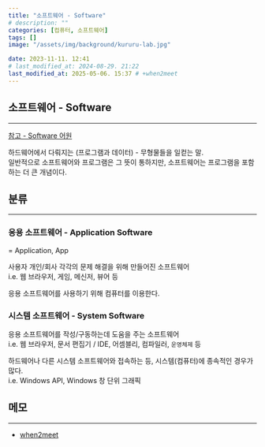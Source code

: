 ```yaml
---
title: "소프트웨어 - Software"
# description: ""
categories: [컴퓨터, 소프트웨어]
tags: []
image: "/assets/img/background/kururu-lab.jpg"

date: 2023-11-11. 12:41
# last_modified_at: 2024-08-29. 21:22
last_modified_at: 2025-05-06. 15:37 # +when2meet
---
```


## 소프트웨어 - Software

---

[참고 - Software 어원](/posts/ware/)  

하드웨어에서 다뤄지는 (프로그램과 데이터) - 무형물들을 일컫는 말.  
일반적으로 소프트웨어와 프로그램은 그 뜻이 통하지만, 소프트웨어는 프로그램을 포함하는 더 큰 개념이다.  

## 분류

---

### 응용 소프트웨어 - Application Software

= Application, App  

사용자 개인/회사 각각의 문제 해결을 위해 만들어진 소프트웨어  
i.e. 웹 브라우저, 게임, 메신저, 뷰어 등  

응용 소프트웨어를 사용하기 위해 컴퓨터를 이용한다.  

### 시스템 소프트웨어 - System Software

응용 소프트웨어를 작성/구동하는데 도움을 주는 소프트웨어  
i.e. 웹 브라우저, 문서 편집기 / IDE, 어셈블리, 컴파일러, `운영체제` 등  

하드웨어나 다른 시스템 소프트웨어와 접속하는 등, 시스템(컴퓨터)에 종속적인 경우가 많다.  
i.e. Windows API, Windows 창 단위 그래픽  

## 메모

---

- [when2meet](https://www.when2meet.com/)
